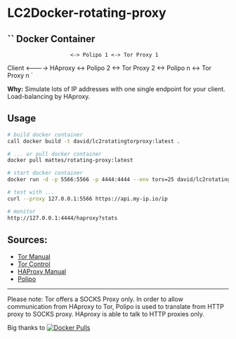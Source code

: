 LC2Docker-rotating-proxy
=====================
``
Docker Container
-------------------------------------
                        <-> Polipo 1 <-> Tor Proxy 1
Client <---->  HAproxy  <-> Polipo 2 <-> Tor Proxy 2
                        <-> Polipo n <-> Tor Proxy n
`

__Why:__ Simulate lots of IP addresses with one single endpoint for your client.
Load-balancing by HAproxy.

Usage
-----

```bash
# build docker container
call docker build -t david/lc2rotatingtorproxy:latest .

# ... or pull docker container
docker pull mattes/rotating-proxy:latest

# start docker container
docker run -d -p 5566:5566 -p 4444:4444 --env tors=25 david/lc2rotatingtorproxy

# test with ...
curl --proxy 127.0.0.1:5566 https://api.my-ip.io/ip

# monitor
http://127.0.0.1:4444/haproxy?stats
```
Sources:
----------------

 * [Tor Manual](https://www.torproject.org/docs/tor-manual.html.en)
 * [Tor Control](https://www.thesprawl.org/research/tor-control-protocol/)
 * [HAProxy Manual](http://cbonte.github.io/haproxy-dconv/configuration-1.5.html)
 * [Polipo](http://www.pps.univ-paris-diderot.fr/~jch/software/polipo/)

--------------

Please note: Tor offers a SOCKS Proxy only. In order to allow communication
from HAproxy to Tor, Polipo is used to translate from HTTP proxy to SOCKS proxy.
HAproxy is able to talk to HTTP proxies only.

Big thanks to
[![Docker Pulls](https://img.shields.io/docker/pulls/mattes/rotating-proxy.svg)](https://hub.docker.com/r/mattes/rotating-proxy/)